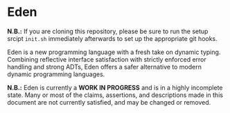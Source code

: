 # Eden

**N.B.:** If you are cloning this repository, please be sure to run the setup
srcipt `init.sh` immediately afterwards to set up the appropriate git hooks.

Eden is a new programming language with a fresh take on dynamic typing.
Combining reflective interface satisfaction with strictly enforced error
handling and strong ADTs, Eden offers a safer alternative to modern dynamic
programming languages.

**N.B.:** Eden is currently a **WORK IN PROGRESS** and is in a highly incomplete
state. Many or most of the claims, assertions, and descriptions made in this
document are not currently satisfied, and may be changed or removed.

